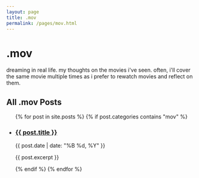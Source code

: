 ```yaml
---
layout: page
title: .mov
permalink: /pages/mov.html
---
```


# .mov

dreaming in real life. my thoughts on the movies i've seen. often, i'll cover the same movie multiple times as i prefer to rewatch movies and reflect on them.

## All .mov Posts

<ul class="post-list">
  {% for post in site.posts %}
    {% if post.categories contains "mov" %}
      <li>
        <h3><a href="{{ post.url }}">{{ post.title }}</a></h3>
        <p class="post-meta">{{ post.date | date: "%B %d, %Y" }}</p>
        <p>{{ post.excerpt }}</p>
      </li>
    {% endif %}
  {% endfor %}
</ul>
